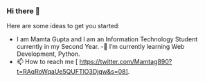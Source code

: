 ### Hi there 👋


Here are some ideas to get you started:
- I am Mamta Gupta and I am an Information Technology Student currently in my Second Year.
-🌱 I’m currently learning Web Development, Python.
- 📫 How to reach me [ https://twitter.com/Mamtag890?t=RAqRoWqaUe5QUFTlO3Djqw&s=08].
